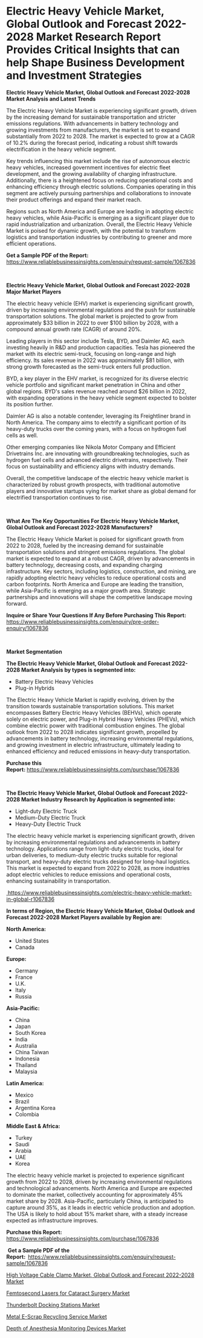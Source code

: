 <p><h1>Electric Heavy Vehicle Market, Global Outlook and Forecast 2022-2028 Market Research Report Provides Critical Insights that can help Shape Business Development and Investment Strategies</h1></p><p><strong>Electric Heavy Vehicle Market, Global Outlook and Forecast 2022-2028 Market Analysis and Latest Trends</strong></p>
<p><p>The Electric Heavy Vehicle Market is experiencing significant growth, driven by the increasing demand for sustainable transportation and stricter emissions regulations. With advancements in battery technology and growing investments from manufacturers, the market is set to expand substantially from 2022 to 2028. The market is expected to grow at a CAGR of 10.2% during the forecast period, indicating a robust shift towards electrification in the heavy vehicle segment.</p><p>Key trends influencing this market include the rise of autonomous electric heavy vehicles, increased government incentives for electric fleet development, and the growing availability of charging infrastructure. Additionally, there is a heightened focus on reducing operational costs and enhancing efficiency through electric solutions. Companies operating in this segment are actively pursuing partnerships and collaborations to innovate their product offerings and expand their market reach.</p><p>Regions such as North America and Europe are leading in adopting electric heavy vehicles, while Asia-Pacific is emerging as a significant player due to rapid industrialization and urbanization. Overall, the Electric Heavy Vehicle Market is poised for dynamic growth, with the potential to transform logistics and transportation industries by contributing to greener and more efficient operations.</p></p>
<p><strong>Get a Sample PDF of the Report:&nbsp;</strong> <a href="https://www.reliablebusinessinsights.com/enquiry/request-sample/1067836?utm_campaign=1094&utm_medium=2&utm_source=Github&utm_content=ia&utm_term=04122024&utm_id=electric-heavy-vehicle-market-global-outlook-and-forecast-2022-2028">https://www.reliablebusinessinsights.com/enquiry/request-sample/1067836</a></p>
<p>&nbsp;</p>
<p><strong>Electric Heavy Vehicle Market, Global Outlook and Forecast 2022-2028 Major Market Players</strong></p>
<p><p>The electric heavy vehicle (EHV) market is experiencing significant growth, driven by increasing environmental regulations and the push for sustainable transportation solutions. The global market is projected to grow from approximately $33 billion in 2022 to over $100 billion by 2028, with a compound annual growth rate (CAGR) of around 20%.</p><p>Leading players in this sector include Tesla, BYD, and Daimler AG, each investing heavily in R&D and production capacities. Tesla has pioneered the market with its electric semi-truck, focusing on long-range and high efficiency. Its sales revenue in 2022 was approximately $81 billion, with strong growth forecasted as the semi-truck enters full production.</p><p>BYD, a key player in the EHV market, is recognized for its diverse electric vehicle portfolio and significant market penetration in China and other global regions. BYD's sales revenue reached around $26 billion in 2022, with expanding operations in the heavy vehicle segment expected to bolster its position further.</p><p>Daimler AG is also a notable contender, leveraging its Freightliner brand in North America. The company aims to electrify a significant portion of its heavy-duty trucks over the coming years, with a focus on hydrogen fuel cells as well.</p><p>Other emerging companies like Nikola Motor Company and Efficient Drivetrains Inc. are innovating with groundbreaking technologies, such as hydrogen fuel cells and advanced electric drivetrains, respectively. Their focus on sustainability and efficiency aligns with industry demands.</p><p>Overall, the competitive landscape of the electric heavy vehicle market is characterized by robust growth prospects, with traditional automotive players and innovative startups vying for market share as global demand for electrified transportation continues to rise.</p></p>
<p>&nbsp;</p>
<p><strong>What Are The Key Opportunities For Electric Heavy Vehicle Market, Global Outlook and Forecast 2022-2028 Manufacturers?</strong></p>
<p><p>The Electric Heavy Vehicle Market is poised for significant growth from 2022 to 2028, fueled by the increasing demand for sustainable transportation solutions and stringent emissions regulations. The global market is expected to expand at a robust CAGR, driven by advancements in battery technology, decreasing costs, and expanding charging infrastructure. Key sectors, including logistics, construction, and mining, are rapidly adopting electric heavy vehicles to reduce operational costs and carbon footprints. North America and Europe are leading the transition, while Asia-Pacific is emerging as a major growth area. Strategic partnerships and innovations will shape the competitive landscape moving forward.</p></p>
<p><strong>Inquire or Share Your Questions If Any Before Purchasing This Report:</strong> <a href="https://www.reliablebusinessinsights.com/enquiry/pre-order-enquiry/1067836?utm_campaign=1094&utm_medium=2&utm_source=Github&utm_content=ia&utm_term=04122024&utm_id=electric-heavy-vehicle-market-global-outlook-and-forecast-2022-2028">https://www.reliablebusinessinsights.com/enquiry/pre-order-enquiry/1067836</a></p>
<p>&nbsp;</p>
<p><strong>Market Segmentation</strong></p>
<p><strong>The Electric Heavy Vehicle Market, Global Outlook and Forecast 2022-2028 Market Analysis by types is segmented into:</strong></p>
<p><ul><li>Battery Electric Heavy Vehicles</li><li>Plug-in Hybrids</li></ul></p>
<p><p>The Electric Heavy Vehicle Market is rapidly evolving, driven by the transition towards sustainable transportation solutions. This market encompasses Battery Electric Heavy Vehicles (BEHVs), which operate solely on electric power, and Plug-in Hybrid Heavy Vehicles (PHEVs), which combine electric power with traditional combustion engines. The global outlook from 2022 to 2028 indicates significant growth, propelled by advancements in battery technology, increasing environmental regulations, and growing investment in electric infrastructure, ultimately leading to enhanced efficiency and reduced emissions in heavy-duty transportation.</p></p>
<p><strong>Purchase this Report:&nbsp;</strong><a href="https://www.reliablebusinessinsights.com/purchase/1067836?utm_campaign=1094&utm_medium=2&utm_source=Github&utm_content=ia&utm_term=04122024&utm_id=electric-heavy-vehicle-market-global-outlook-and-forecast-2022-2028">https://www.reliablebusinessinsights.com/purchase/1067836</a></p>
<p>&nbsp;</p>
<p><strong>The Electric Heavy Vehicle Market, Global Outlook and Forecast 2022-2028 Market Industry Research by Application is segmented into:</strong></p>
<p><ul><li>Light-duty Electric Truck</li><li>Medium-Duty Electric Truck</li><li>Heavy-Duty Electric Truck</li></ul></p>
<p><p>The electric heavy vehicle market is experiencing significant growth, driven by increasing environmental regulations and advancements in battery technology. Applications range from light-duty electric trucks, ideal for urban deliveries, to medium-duty electric trucks suitable for regional transport, and heavy-duty electric trucks designed for long-haul logistics. This market is expected to expand from 2022 to 2028, as more industries adopt electric vehicles to reduce emissions and operational costs, enhancing sustainability in transportation.</p></p>
<p><a href="https://www.reliablebusinessinsights.com/electric-heavy-vehicle-market-in-global-r1067836?utm_campaign=1094&utm_medium=2&utm_source=Github&utm_content=ia&utm_term=04122024&utm_id=electric-heavy-vehicle-market-global-outlook-and-forecast-2022-2028">&nbsp;https://www.reliablebusinessinsights.com/electric-heavy-vehicle-market-in-global-r1067836</a></p>
<p><strong>In terms of Region, the Electric Heavy Vehicle Market, Global Outlook and Forecast 2022-2028 Market Players available by Region are:</strong></p>
<p>
    <p> <strong> North America: </strong>
        <ul>
            <li>United States</li>
            <li>Canada</li>
        </ul>
        </p> 
    <p> <strong> Europe: </strong>
        <ul>
            <li>Germany</li>
            <li>France</li>
            <li>U.K.</li>
            <li>Italy</li>
            <li>Russia</li>
        </ul>
        </p> 
    <p> <strong> Asia-Pacific: </strong>
        <ul>
            <li>China</li>
            <li>Japan</li>
            <li>South Korea</li>
            <li>India</li>
            <li>Australia</li>
            <li>China Taiwan</li>
            <li>Indonesia</li>
            <li>Thailand</li>
            <li>Malaysia</li>
        </ul>
        </p> 
    <p> <strong> Latin America: </strong>
        <ul>
            <li>Mexico</li>
            <li>Brazil</li>
            <li>Argentina Korea</li>
            <li>Colombia</li>
        </ul>
        </p> 
    <p> <strong> Middle East & Africa: </strong>
        <ul>
            <li>Turkey</li>
            <li>Saudi</li>
            <li>Arabia</li>
            <li>UAE</li>
            <li>Korea</li>
        </ul>
    </p>
    </p>
<p><p>The electric heavy vehicle market is projected to experience significant growth from 2022 to 2028, driven by increasing environmental regulations and technological advancements. North America and Europe are expected to dominate the market, collectively accounting for approximately 45% market share by 2028. Asia-Pacific, particularly China, is anticipated to capture around 35%, as it leads in electric vehicle production and adoption. The USA is likely to hold about 15% market share, with a steady increase expected as infrastructure improves.</p></p>
<p><strong>Purchase this Report: </strong><a href="https://www.reliablebusinessinsights.com/purchase/1067836?utm_campaign=1094&utm_medium=2&utm_source=Github&utm_content=ia&utm_term=04122024&utm_id=electric-heavy-vehicle-market-global-outlook-and-forecast-2022-2028">https://www.reliablebusinessinsights.com/purchase/1067836</a></p>
<p>&nbsp;<strong>Get a Sample PDF of the Report:&nbsp;&nbsp;</strong><a href="https://www.reliablebusinessinsights.com/enquiry/request-sample/1067836?utm_campaign=1094&utm_medium=2&utm_source=Github&utm_content=ia&utm_term=04122024&utm_id=electric-heavy-vehicle-market-global-outlook-and-forecast-2022-2028">https://www.reliablebusinessinsights.com/enquiry/request-sample/1067836</a></p>
<p><strong></strong></p>
<p><p><a href="https://github.com/SamiaChowdhury801/Market-Research-Report-List-1/blob/main/high-voltage-cable-clamp-market-global-outlook-and-forecast-2022-2028-market.md?utm_campaign=1094&utm_medium=2&utm_source=Github&utm_content=ia&utm_term=04122024&utm_id=electric-heavy-vehicle-market-global-outlook-and-forecast-2022-2028">High Voltage Cable Clamp Market, Global Outlook and Forecast 2022-2028 Market</a></p><p><a href="https://www.linkedin.com/pulse/femtosecond-lasers-cataract-surgery-market-sizeshare-recent-development-jxbnc?utm_campaign=1094&utm_medium=2&utm_source=Github&utm_content=ia&utm_term=04122024&utm_id=electric-heavy-vehicle-market-global-outlook-and-forecast-2022-2028">Femtosecond Lasers for Cataract Surgery Market</a></p><p><a href="https://issuu.com/reportprime-2/docs/thunderbolt-docking-stations-market-size-2030.pptx?utm_campaign=1094&utm_medium=2&utm_source=Github&utm_content=ia&utm_term=04122024&utm_id=electric-heavy-vehicle-market-global-outlook-and-forecast-2022-2028">Thunderbolt Docking Stations Market</a></p><p><a href="https://issuu.com/reportprime-2/docs/metal-e-scrap-recycling-service-market-size-2030.p?utm_campaign=1094&utm_medium=2&utm_source=Github&utm_content=ia&utm_term=04122024&utm_id=electric-heavy-vehicle-market-global-outlook-and-forecast-2022-2028">Metal E-Scrap Recycling Service Market</a></p><p><a href="https://www.linkedin.com/pulse/exploring-depth-anesthesia-monitoring-devices-market-size-share-h01wc?utm_campaign=1094&utm_medium=2&utm_source=Github&utm_content=ia&utm_term=04122024&utm_id=electric-heavy-vehicle-market-global-outlook-and-forecast-2022-2028">Depth of Anesthesia Monitoring Devices Market</a></p></p>